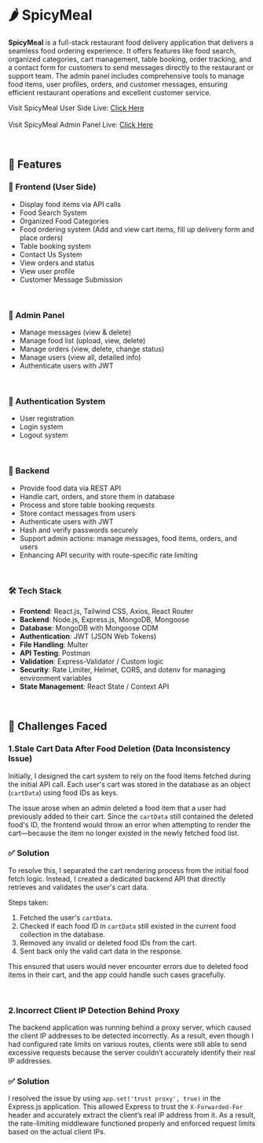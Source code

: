 # 🌶️ SpicyMeal

**SpicyMeal** is a full-stack restaurant food delivery application that delivers a seamless food ordering experience. It offers features like food search, organized categories, cart management, table booking, order tracking, and a contact form for customers to send messages directly to the restaurant or support team. The admin panel includes comprehensive tools to manage food items, user profiles, orders, and customer messages, ensuring efficient restaurant operations and excellent customer service.

Visit SpicyMeal User Side Live: [Click Here](https://spicymeal.vercel.app/) <br> <br>
Visit SpicyMeal Admin Panel Live: [Click Here](https://spicymealadmin.vercel.app/)

<br>

## 🚀 Features

### 🧾 Frontend (User Side)

- Display food items via API calls  
- Food Search System  
- Organized Food Categories
- Food ordering system (Add and view cart items, fill up delivery form and place orders) 
- Table booking system  
- Contact Us System  
- View orders and status  
- View user profile
- Customer Message Submission

<br>

### 🔧 Admin Panel

- Manage messages (view & delete)  
- Manage food list (upload, view, delete)  
- Manage orders (view, delete, change status)  
- Manage users (view all, detailed info) 
- Authenticate users with JWT  

<br>

### 🧾 Authentication System

- User registration  
- Login system  
- Logout system  

<br>

### 🔧 Backend

- Provide food data via REST API  
- Handle cart, orders, and store them in database  
- Process and store table booking requests  
- Store contact messages from users  
- Authenticate users with JWT  
- Hash and verify passwords securely  
- Support admin actions: manage messages, food items, orders, and users
- Enhancing API security with route-specific rate limiting

<br>


### 🛠️ Tech Stack

- **Frontend**: React.js, Tailwind CSS, Axios, React Router  
- **Backend**: Node.js, Express.js, MongoDB, Mongoose
- **Database**: MongoDB with Mongoose ODM
- **Authentication**: JWT (JSON Web Tokens) 
- **File Handling**: Multer
- **API Testing**: Postman 
- **Validation**: Express-Validator / Custom logic
- **Security**: Rate Limiter, Helmet, CORS, and dotenv for managing environment variables
- **State Management**: React State / Context API

<br>

## 🧠 Challenges Faced

### 1.Stale Cart Data After Food Deletion (Data Inconsistency Issue)

Initially, I designed the cart system to rely on the food items fetched during the initial API call. Each user's cart was stored in the database as an object (`cartData`) using food IDs as keys.  

The issue arose when an admin deleted a food item that a user had previously added to their cart. Since the `cartData` still contained the deleted food's ID, the frontend would throw an error when attempting to render the cart—because the item no longer existed in the newly fetched food list.


### ✅ Solution

To resolve this, I separated the cart rendering process from the initial food fetch logic. Instead, I created a dedicated backend API that directly retrieves and validates the user's cart data.

Steps taken:

1. Fetched the user's `cartData`.  
2. Checked if each food ID in `cartData` still existed in the current food collection in the database.  
3. Removed any invalid or deleted food IDs from the cart.  
4. Sent back only the valid cart data in the response.  

This ensured that users would never encounter errors due to deleted food items in their cart, and the app could handle such cases gracefully.

<br>

### 2.Incorrect Client IP Detection Behind Proxy

The backend application was running behind a proxy server, which caused the client IP addresses to be detected incorrectly. As a result, even though I had configured rate limits on various routes, clients were still able to send excessive requests because the server couldn’t accurately identify their real IP addresses.

### ✅ Solution

I resolved the issue by using `app.set('trust proxy', true)` in the Express.js application. This allowed Express to trust the `X-Forwarded-For` header and accurately extract the client’s real IP address from it. As a result, the rate-limiting middleware functioned properly and enforced request limits based on the actual client IPs.
